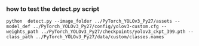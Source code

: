 ### how to test the detect.py script
```
python  detect.py --image_folder ../PyTorch_YOLOv3_Py27/assets --model_def ../PyTorch_YOLOv3_Py27/config/yolov3-custom.cfg --weights_path ../PyTorch_YOLOv3_Py27/checkpoints/yolov3_ckpt_399.pth --class_path ../PyTorch_YOLOv3_Py27/data/custom/classes.names
```
